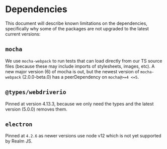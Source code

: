 # Dependencies

This document will describe known limitations on the dependencies, specifically why some of the packages are not
upgraded to the latest current versions:

## `mocha`

We use `mocha-webpack` to run tests that can load directly from our TS source files (because these may include imports
of stylesheets, images, etc). A new major version (6) of mocha is out, but the newest version of `mocha-webpack`
(2.0.0-beta.0) has a peerDependency on `mocha@>=4 <=5`.

## `@types/webdriverio`

Pinned at version 4.13.3, because we only need the types and the latest version (5.0.0) removes them.

## `electron`

Pinned at `4.2.6` as newer versions use node v12 which is not yet supported by Realm JS.
